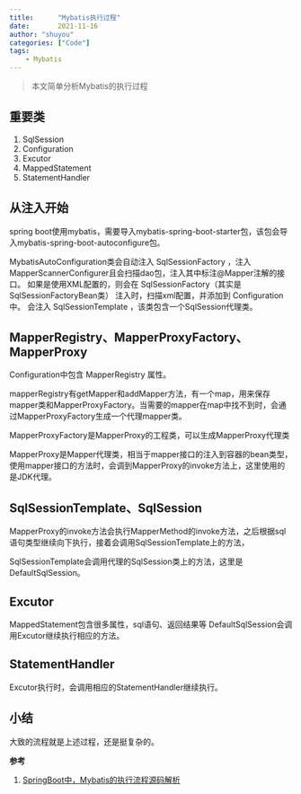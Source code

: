 ```yaml
---
title:      "Mybatis执行过程"
date:       2021-11-16
author: "shuyou"
categories: ["Code"]
tags:
    - Mybatis
---
```


> 本文简单分析Mybatis的执行过程

## 重要类

1.  SqlSession
2.  Configuration
3.  Excutor
4.  MappedStatement
5.  StatementHandler

## 从注入开始

spring boot使用mybatis，需要导入mybatis-spring-boot-starter包，该包会导入mybatis-spring-boot-autoconfigure包。

MybatisAutoConfiguration类会自动注入 SqlSessionFactory ，注入MapperScannerConfigurer且会扫描dao包，注入其中标注@Mapper注解的接口。
如果是使用XML配置的，则会在 SqlSessionFactory（其实是SqlSessionFactoryBean类） 注入时，扫描xml配置，并添加到 Configuration 中。
会注入 SqlSessionTemplate ，该类包含一个SqlSession代理类。

## MapperRegistry、MapperProxyFactory、MapperProxy

Configuration中包含 MapperRegistry 属性。

mapperRegistry有getMapper和addMapper方法，有一个map，用来保存mapper类和MapperProxyFactory。当需要的mapper在map中找不到时，会通过MapperProxyFactory生成一个代理mapper类。

MapperProxyFactory是MapperProxy的工程类，可以生成MapperProxy代理类

MapperProxy是Mapper代理类，相当于mapper接口的注入到容器的bean类型，使用mapper接口的方法时，会调到MapperProxy的invoke方法上，这里使用的是JDK代理。


## SqlSessionTemplate、SqlSession

MapperProxy的invoke方法会执行MapperMethod的invoke方法，之后根据sql语句类型继续向下执行，接着会调用SqlSessionTemplate上的方法，

SqlSessionTemplate会调用代理的SqlSession类上的方法，这里是DefaultSqlSession。

## Excutor

MappedStatement包含很多属性，sql语句、返回结果等
DefaultSqlSession会调用Excutor继续执行相应的方法。

## StatementHandler

Excutor执行时，会调用相应的StatementHandler继续执行。

## 小结

大致的流程就是上述过程，还是挺复杂的。



**参考**

 1. [SpringBoot中，Mybatis的执行流程源码解析](https://blog.csdn.net/qq_46225886/article/details/113439372)
